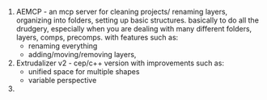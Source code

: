 1. AEMCP - an mcp server for cleaning projects/ renaming layers, organizing into folders, setting up basic structures. basically to do all the drudgery, especially when you are dealing with many different folders, layers, comps, precomps. with features such as:
	- renaming everything
	- adding/moving/removing layers, 
2.  Extrudalizer v2 - cep/c++ version with improvements such as:
	- unified space for multiple shapes
	- variable perspective
3. 